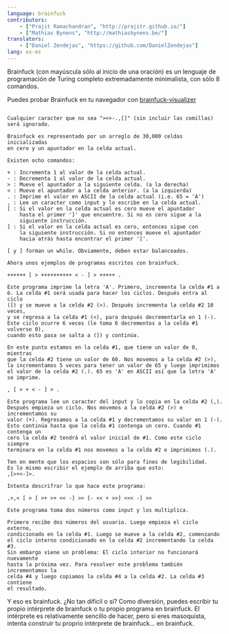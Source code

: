 ```yaml
---
language: brainfuck
contributors:
    - ["Prajit Ramachandran", "http://prajitr.github.io/"]
    - ["Mathias Bynens", "http://mathiasbynens.be/"]
translators:
    - ["Daniel Zendejas", "https://github.com/DanielZendejas"]
lang: es-es
---
```


Brainfuck (con mayúscula sólo al inicio de una oración) es un
lenguaje de programación de Turing completo extremadamente minimalista, con 
sólo 8 comandos.

Puedes probar Brainfuck en tu navegador con [brainfuck-visualizer](http://fatiherikli.github.io/brainfuck-visualizer/)
```

Cualquier caracter que no sea "><+-.,[]" (sin incluir las comillas)
será ignorado.

Brainfuck es representado por un arreglo de 30,000 celdas inicializadas
en cero y un apuntador en la celda actual.

Existen ocho comandos:

+ : Incrementa 1 al valor de la celda actual.
- : Decrementa 1 al valor de la celda actual.
> : Mueve el apuntador a la siguiente celda. (a la derecha)
< : Mueve el apuntador a la celda anterior. (a la izquierda)
. : Imprime el valor en ASCII de la celda actual (i.e. 65 = 'A')
, : Lee un caracter como input y lo escribe en la celda actual.
[ : Si el valor en la celda actual es cero mueve el apuntador
	hasta el primer ']' que encuentre. Si no es cero sigue a la
	siguiente instrucción.
] : Si el valor en la celda actual es cero, entonces sigue con 
	la siguiente instrucción. Si no entonces mueve el apuntador
	hacia atrás	hasta encontrar el primer '['.

[ y ] forman un while. Obviamente, deben estar balanceados.

Ahora unos ejemplos de programas escritos con brainfuck.

++++++ [ > ++++++++++ < - ] > +++++ .

Este programa imprime la letra 'A'. Primero, incrementa la celda #1 a 
6. La celda #1 será usada para hacer los ciclos. Después entra al ciclo
([) y se mueve a la celda #2 (>). Después incrementa la celda #2 10 veces,
y se regresa a la celda #1 (<), para después decrementarla en 1 (-).
Este ciclo ocurre 6 veces (le toma 6 decrementos a la celda #1 volverse 0),
cuando esto pasa se salta a (]) y continúa.

En este punto estamos en la celda #1, que tiene un valor de 0, mientras
que la celda #2 tiene un valor de 60. Nos movemos a la celda #2 (>),
la incrementamos 5 veces para tener un valor de 65 y luego imprimimos
el valor de la celda #2 (.). 65 es 'A' en ASCII así que la letra 'A'
se imprime.

, [ > + < - ] > .

Este programa lee un caracter del input y lo copia en la celda #2 (,). 
Después empieza un ciclo. Nos movemos a la celda #2 (>) e incrementamos su
valor (+). Regresamos a la celda #1 y decrementamos su valor en 1 (-).
Esto continúa hasta que la celda #1 contenga un cero. Cuando #1 contenga un 
cero la celda #2 tendrá el valor inicial de #1. Como este ciclo siempre
terminara en la celda #1 nos movemos a la celda #2 e imprimimos (.).

Ten en mente que los espacios son sólo para fines de legibilidad.
Es lo mismo escribir el ejemplo de arriba que esto:
,[>+<-]>.

Intenta descrifrar lo que hace este programa:

,>,< [ > [ >+ >+ << -] >> [- << + >>] <<< -] >>

Este programa toma dos números como input y los multiplica.

Primero recibe dos números del usuario. Luego empieza el ciclo externo,
condicionado en la celda #1. Luego se mueve a la celda #2, comenzando
el ciclo interno condicionado en la celda #2 incrementando la celda #3.
Sin embargo viene un problema: El ciclo interior no funcionará nuevamente
hasta la próxima vez. Para resolver este problema también incrementamos la
celda #4 y luego copiamos la celda #4 a la celda #2. La celda #3 contiene
el resultado.
```
Y eso es brainfuck. ¿No tan difícil o sí? Como diversión, puedes escribir
tu propio intérprete de brainfuck o tu propio programa en brainfuck. El
intérprete es relativamente sencillo de hacer, pero si eres masoquista,
intenta construir tu proprio intérprete de brainfuck... en brainfuck.
